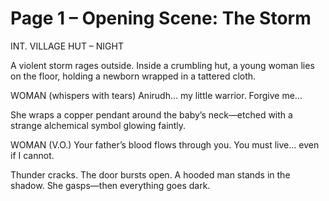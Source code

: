 # Page 1 – Opening Scene: The Storm

INT. VILLAGE HUT – NIGHT

A violent storm rages outside. Inside a crumbling hut, a young woman lies on the floor, holding a newborn wrapped in a tattered cloth.

WOMAN
(whispers with tears)
Anirudh... my little warrior. Forgive me...

She wraps a copper pendant around the baby’s neck—etched with a strange alchemical symbol glowing faintly.

WOMAN (V.O.)
Your father’s blood flows through you. You must live... even if I cannot.

Thunder cracks. The door bursts open. A hooded man stands in the shadow. She gasps—then everything goes dark.